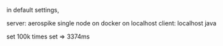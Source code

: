 
in default settings,

server: aerospike single node on docker on localhost
client: localhost java

set 100k times set => 3374ms
